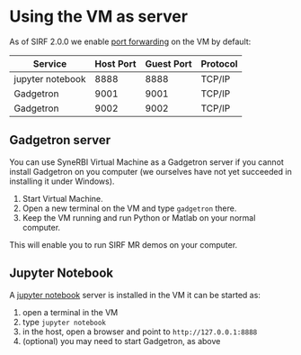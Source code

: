 # Using the VM as server

As of SIRF 2.0.0 we enable [port forwarding](https://github.com/CCPPETMR/CCPPETMR_VM/blob/master/vagrant/Vagrantfile#L36L38) on 
the VM by default:

| Service | Host Port | Guest Port | Protocol |
|---------|-----------|------------|----------|
| jupyter notebook | 8888 | 8888 | TCP/IP |
| Gadgetron | 9001 | 9001 | TCP/IP |
| Gadgetron | 9002 | 9002 | TCP/IP |

## Gadgetron server
You can use SyneRBI Virtual Machine as a Gadgetron server if you cannot install Gadgetron on you computer (we ourselves have not yet succeeded in installing it under Windows).

1. Start Virtual Machine.
1. Open a new terminal on the VM and type `gadgetron` there.
1. Keep the VM running and run Python or Matlab on your normal computer.

This will enable you to run SIRF MR demos on your computer.

## Jupyter Notebook

A [jupyter notebook](https://jupyter.org/) server is installed in the VM it can be started as:

1. open a terminal in the VM
2. type `jupyter notebook`
3. in the host, open a browser and point to `http://127.0.0.1:8888`
4. (optional) you may need to start Gadgetron, as above
